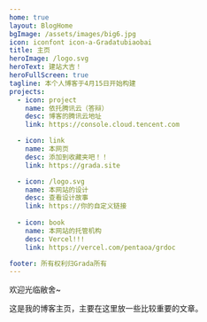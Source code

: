 ```yaml
---
home: true
layout: BlogHome
bgImage: /assets/images/big6.jpg
icon: iconfont icon-a-Gradatubiaobai
title: 主页
heroImage: /logo.svg
heroText: 建站大吉！
heroFullScreen: true
tagline: 本个人博客于4月15日开始构建
projects:
  - icon: project
    name: 依托腾讯云（答辩）
    desc: 博客的腾讯云地址
    link: https://console.cloud.tencent.com

  - icon: link
    name: 本网页
    desc: 添加到收藏夹吧！！
    link: https://grada.site

  - icon: /logo.svg
    name: 本网站的设计
    desc: 查看设计故事
    link: https://你的自定义链接
    
  - icon: book
    name: 本网站的托管机构
    desc: Vercel!!!
    link: https://vercel.com/pentaoa/grdoc  

footer: 所有权利归Grada所有
---
```


欢迎光临敝舍~

这是我的博客主页，主要在这里放一些比较重要的文章。
